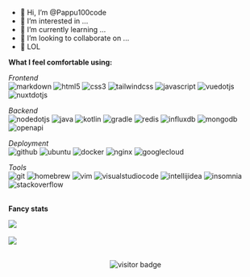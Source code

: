 - 👋 Hi, I’m @Pappu100code
- 👀 I’m interested in ...
- 🌱 I’m currently learning ...
- 💞️ I’m looking to collaborate on ...
- 📢 LOL




<!---
Pappu100code/Pappu100code is a ✨ special ✨ repository because its `README.md` (this file) appears on your GitHub profile.
You can click the Preview link to take a look at your changes.
--->


**What I feel comfortable using:**  
  
*Frontend*  
![markdown](https://img.shields.io/badge/markdown-black?style=flat-square&logo=markdown) 
![html5](https://img.shields.io/badge/html5-black?style=flat-square&logo=html5) 
![css3](https://img.shields.io/badge/css3-black?style=flat-square&logo=css3) 
![tailwindcss](https://img.shields.io/badge/tailwindcss-black?style=flat-square&logo=tailwindcss) 
![javascript](https://img.shields.io/badge/javascript-black?style=flat-square&logo=javascript) 
![vuedotjs](https://img.shields.io/badge/vue.js-black?style=flat-square&logo=vuedotjs) 
![nuxtdotjs](https://img.shields.io/badge/nuxt.js-black?style=flat-square&logo=nuxtdotjs) 

*Backend*  
![nodedotjs](https://img.shields.io/badge/nodeJS-black?style=flat-square&logo=nodedotjs) 
![java](https://img.shields.io/badge/java-black?style=flat-square&logo=java) 
![kotlin](https://img.shields.io/badge/kotlin-black?style=flat-square&logo=kotlin) 
![gradle](https://img.shields.io/badge/gradle-black?style=flat-square&logo=gradle) 
![redis](https://img.shields.io/badge/redis-black?style=flat-square&logo=redis) 
![influxdb](https://img.shields.io/badge/influxdb-black?style=flat-square&logo=influxdb) 
![mongodb](https://img.shields.io/badge/MongoDB-black?style=flat-square&logo=mongodb) 
![openapi](https://img.shields.io/badge/openapi-black?style=flat-square&logo=openapiinitiative) 

*Deployment*  
![github](https://img.shields.io/badge/github-black?style=flat-square&logo=github) 
![ubuntu](https://img.shields.io/badge/ubuntu-black?style=flat-square&logo=ubuntu) 
![docker](https://img.shields.io/badge/docker-black?style=flat-square&logo=docker) 
![nginx](https://img.shields.io/badge/nginx-black?style=flat-square&logo=nginx) 
![googlecloud](https://img.shields.io/badge/google_cloud_platform-black?style=flat-square&logo=googlecloud) 

*Tools*  
![git](https://img.shields.io/badge/git-black?style=flat-square&logo=git) 
![homebrew](https://img.shields.io/badge/homebrew-black?style=flat-square&logo=homebrew) 
![vim](https://img.shields.io/badge/vim-black?style=flat-square&logo=vim) 
![visualstudiocode](https://img.shields.io/badge/vscode-black?style=flat-square&logo=visualstudiocode) 
![intellijidea](https://img.shields.io/badge/IntelliJ_IDEA-black?style=flat-square&logo=intellijidea) 
![insomnia](https://img.shields.io/badge/insomnia-black?style=flat-square&logo=insomnia) 
![stackoverflow](https://img.shields.io/badge/stackoverflow-black?style=flat-square&logo=stackoverflow) 
<br/><br/>
  

**Fancy stats**

<a href="https://youtube.com/c/sh3ee">
  <img align="center" src="https://github-readme-stats.vercel.app/api?username=Pappu100code&show_icons=true&count_private=true&theme=midnight-purple" />
</a><br/><br/>
<a href="https://youtube.com/c/sh3ee">
  <img align="center" src="https://github-readme-stats.vercel.app/api/top-langs/?username=Pappu100code&layout=compact&theme=midnight-purple" />
</a>  
<br/><br/>
<p align='center'>
  <img src="https://visitor-badge.glitch.me/badge?page_id=Pappu100code&left_color=blue&right_color=red" alt="visitor badge"/>
</p>
